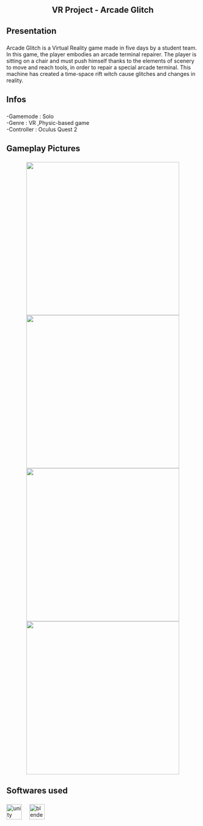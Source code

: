 <h2 align="center">VR Project - Arcade Glitch</h2>

###

<h2 align="left">Presentation</h2>

###

<p align="left">Arcade Glitch is a Virtual Reality game made in five days by a student team. <br>In this game, the player embodies an arcade terminal repairer. The player is sitting on a chair and must push himself thanks to the elements of scenery to move and reach tools, in order to repair a special arcade terminal. This machine has created a time-space rift witch cause glitches and changes in reality.</p>

###

<h2 align="left">Infos</h2>

###

<p align="left">
  -Gamemode : Solo<br>
  -Genre : VR ,Physic-based game<br>
  -Controller : Oculus Quest 2
</p>

###

<h2 align="left">Gameplay Pictures</h2>

###

<div align="center">
  <img height="400" src="https://media.discordapp.net/attachments/1293963379144392765/1337412509996679199/Capture_decran_2025-02-07_141546.png?ex=67a759f6&is=67a60876&hm=45b377311f88a2773bcb8a5ba046cfe1819f3e7926bbc8e59046cc9b9b3659c7&=&format=webp&quality=lossless&width=834&height=468"  />
  <img height="400" src="https://i.imgflip.com/65efzo.gif"  />
  <img height="400" src="https://i.imgflip.com/65efzo.gif"  />
  <img height="400" src="https://i.imgflip.com/65efzo.gif"  />
</div>

###

<h2 align="left">Softwares used</h2>

###

<div align="left">
  <img src="https://cdn.jsdelivr.net/gh/devicons/devicon/icons/unity/unity-original.svg" height="40" alt="unity logo"  />
  <img width="12" />
  <img src="https://cdn.jsdelivr.net/gh/devicons/devicon/icons/blender/blender-original.svg" height="40" alt="blender logo"  />
</div>

###
